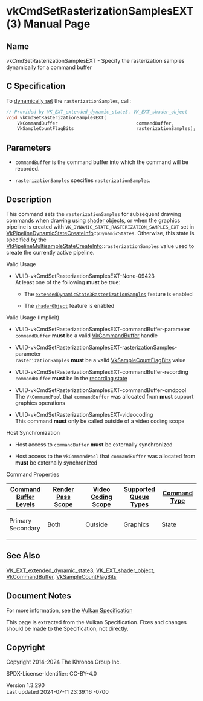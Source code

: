 # vkCmdSetRasterizationSamplesEXT(3) Manual Page

## Name

vkCmdSetRasterizationSamplesEXT - Specify the rasterization samples
dynamically for a command buffer



## <a href="#_c_specification" class="anchor"></a>C Specification

To <a
href="https://registry.khronos.org/vulkan/specs/1.3-extensions/html/vkspec.html#pipelines-dynamic-state"
target="_blank" rel="noopener">dynamically set</a> the
`rasterizationSamples`, call:

``` c
// Provided by VK_EXT_extended_dynamic_state3, VK_EXT_shader_object
void vkCmdSetRasterizationSamplesEXT(
    VkCommandBuffer                             commandBuffer,
    VkSampleCountFlagBits                       rasterizationSamples);
```

## <a href="#_parameters" class="anchor"></a>Parameters

- `commandBuffer` is the command buffer into which the command will be
  recorded.

- `rasterizationSamples` specifies `rasterizationSamples`.

## <a href="#_description" class="anchor"></a>Description

This command sets the `rasterizationSamples` for subsequent drawing
commands when drawing using <a
href="https://registry.khronos.org/vulkan/specs/1.3-extensions/html/vkspec.html#shaders-objects"
target="_blank" rel="noopener">shader objects</a>, or when the graphics
pipeline is created with `VK_DYNAMIC_STATE_RASTERIZATION_SAMPLES_EXT`
set in
[VkPipelineDynamicStateCreateInfo](https://registry.khronos.org/vulkan/specs/1.3-extensions/man/html/VkPipelineDynamicStateCreateInfo.html)::`pDynamicStates`.
Otherwise, this state is specified by the
[VkPipelineMultisampleStateCreateInfo](https://registry.khronos.org/vulkan/specs/1.3-extensions/man/html/VkPipelineMultisampleStateCreateInfo.html)::`rasterizationSamples`
value used to create the currently active pipeline.

Valid Usage

- <a href="#VUID-vkCmdSetRasterizationSamplesEXT-None-09423"
  id="VUID-vkCmdSetRasterizationSamplesEXT-None-09423"></a>
  VUID-vkCmdSetRasterizationSamplesEXT-None-09423  
  At least one of the following **must** be true:

  - The
    [`extendedDynamicState3RasterizationSamples`](#features-extendedDynamicState3RasterizationSamples)
    feature is enabled

  - The [`shaderObject`](#features-shaderObject) feature is enabled

Valid Usage (Implicit)

- <a href="#VUID-vkCmdSetRasterizationSamplesEXT-commandBuffer-parameter"
  id="VUID-vkCmdSetRasterizationSamplesEXT-commandBuffer-parameter"></a>
  VUID-vkCmdSetRasterizationSamplesEXT-commandBuffer-parameter  
  `commandBuffer` **must** be a valid
  [VkCommandBuffer](https://registry.khronos.org/vulkan/specs/1.3-extensions/man/html/VkCommandBuffer.html) handle

- <a
  href="#VUID-vkCmdSetRasterizationSamplesEXT-rasterizationSamples-parameter"
  id="VUID-vkCmdSetRasterizationSamplesEXT-rasterizationSamples-parameter"></a>
  VUID-vkCmdSetRasterizationSamplesEXT-rasterizationSamples-parameter  
  `rasterizationSamples` **must** be a valid
  [VkSampleCountFlagBits](https://registry.khronos.org/vulkan/specs/1.3-extensions/man/html/VkSampleCountFlagBits.html) value

- <a href="#VUID-vkCmdSetRasterizationSamplesEXT-commandBuffer-recording"
  id="VUID-vkCmdSetRasterizationSamplesEXT-commandBuffer-recording"></a>
  VUID-vkCmdSetRasterizationSamplesEXT-commandBuffer-recording  
  `commandBuffer` **must** be in the [recording
  state](#commandbuffers-lifecycle)

- <a href="#VUID-vkCmdSetRasterizationSamplesEXT-commandBuffer-cmdpool"
  id="VUID-vkCmdSetRasterizationSamplesEXT-commandBuffer-cmdpool"></a>
  VUID-vkCmdSetRasterizationSamplesEXT-commandBuffer-cmdpool  
  The `VkCommandPool` that `commandBuffer` was allocated from **must**
  support graphics operations

- <a href="#VUID-vkCmdSetRasterizationSamplesEXT-videocoding"
  id="VUID-vkCmdSetRasterizationSamplesEXT-videocoding"></a>
  VUID-vkCmdSetRasterizationSamplesEXT-videocoding  
  This command **must** only be called outside of a video coding scope

Host Synchronization

- Host access to `commandBuffer` **must** be externally synchronized

- Host access to the `VkCommandPool` that `commandBuffer` was allocated
  from **must** be externally synchronized

Command Properties

<table class="tableblock frame-all grid-all stretch">
<colgroup>
<col style="width: 20%" />
<col style="width: 20%" />
<col style="width: 20%" />
<col style="width: 20%" />
<col style="width: 20%" />
</colgroup>
<thead>
<tr>
<th class="tableblock halign-left valign-top"><a
href="#VkCommandBufferLevel">Command Buffer Levels</a></th>
<th class="tableblock halign-left valign-top"><a
href="#vkCmdBeginRenderPass">Render Pass Scope</a></th>
<th class="tableblock halign-left valign-top"><a
href="#vkCmdBeginVideoCodingKHR">Video Coding Scope</a></th>
<th class="tableblock halign-left valign-top"><a
href="#VkQueueFlagBits">Supported Queue Types</a></th>
<th class="tableblock halign-left valign-top"><a
href="#fundamentals-queueoperation-command-types">Command Type</a></th>
</tr>
</thead>
<tbody>
<tr>
<td class="tableblock halign-left valign-top"><p>Primary<br />
Secondary</p></td>
<td class="tableblock halign-left valign-top"><p>Both</p></td>
<td class="tableblock halign-left valign-top"><p>Outside</p></td>
<td class="tableblock halign-left valign-top"><p>Graphics</p></td>
<td class="tableblock halign-left valign-top"><p>State</p></td>
</tr>
</tbody>
</table>

## <a href="#_see_also" class="anchor"></a>See Also

[VK_EXT_extended_dynamic_state3](https://registry.khronos.org/vulkan/specs/1.3-extensions/man/html/VK_EXT_extended_dynamic_state3.html),
[VK_EXT_shader_object](https://registry.khronos.org/vulkan/specs/1.3-extensions/man/html/VK_EXT_shader_object.html),
[VkCommandBuffer](https://registry.khronos.org/vulkan/specs/1.3-extensions/man/html/VkCommandBuffer.html),
[VkSampleCountFlagBits](https://registry.khronos.org/vulkan/specs/1.3-extensions/man/html/VkSampleCountFlagBits.html)

## <a href="#_document_notes" class="anchor"></a>Document Notes

For more information, see the <a
href="https://registry.khronos.org/vulkan/specs/1.3-extensions/html/vkspec.html#vkCmdSetRasterizationSamplesEXT"
target="_blank" rel="noopener">Vulkan Specification</a>

This page is extracted from the Vulkan Specification. Fixes and changes
should be made to the Specification, not directly.

## <a href="#_copyright" class="anchor"></a>Copyright

Copyright 2014-2024 The Khronos Group Inc.

SPDX-License-Identifier: CC-BY-4.0

Version 1.3.290  
Last updated 2024-07-11 23:39:16 -0700
